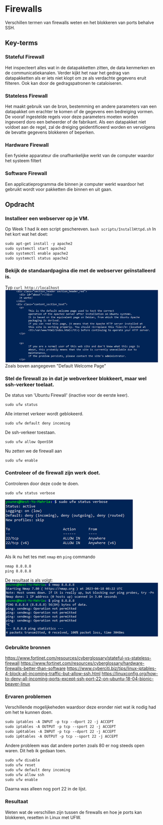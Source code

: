 # Firewalls
Verschillen termen van firewalls weten en het blokkeren van ports behalve SSH.

## Key-terms

### Stateful Firewall  
Het inspecteert alles wat in de datapakketten zitten, de data kenmerken en de communicatiekanalen. Verder kijkt het naar het gedrag van datapakketten als er iets niet klopt om ze als verdachte gegevens eruit filteren. Ook kan door de gedragspatronen te cataloiseren.

### Stateless Firewall  
Het maakt gebruik van de bron, bestemming en andere parameters van een datapakket om erachter te komen of de gegevens een bedreiging vormen. De vooraf ingestelde regels voor deze parameters moeten worden ingevoerd doro een beheerder of de fabrikant. Als een datapakket niet voldoet aan de regel, zal de dreiging geidentificeerd worden en vervolgens de bevatte gegevens blokkeren of beperken.


### Hardware Firewall  
Een fysieke apparateur die onafhankelijke werkt van de computer waardor het systeem filtert


### Software Firewall  
Een applicatieprogramma die binnen je computer werkt waardoor het gebruikt wordt voor pakketten die binnen en uit gaan.


## Opdracht  

### Installeer een webserver op je VM.  
Op Week 1 had ik een script geschereven.
`bash scripts/InstallHttpd.sh`
In het kort wat het doet:
```
sudo apt-get install -y apache2
sudo systemctl start apache2
sudo systemctl enable apache2
sudo systemctl status apache2  
```

### Bekijk de standaardpagina die met de webserver geïnstalleerd is.  
Typ `curl http://localhost`
![resultaat](/00_includes/SEC-02-resultaat.png "resultaat")  
Zoals boven aangegeven "Default Welcome Page"

### Stel de firewall zo in dat je webverkeer blokkeert, maar wel ssh-verkeer toelaat.  

De status van 'Ubuntu Firewall' (inactive voor de eerste keer).
```
sudo ufw status
```

Alle internet verkeer wordt geblokeerd.
```
sudo ufw default deny incoming
```

De ssh-verkeer toestaan.
```
sudo ufw allow OpenSSH
```

Nu zetten we de firewall aan
```
sudo ufw enable
```

### Controleer of de firewall zijn werk doet.  
Controleren door deze code te doen.
```
sudo ufw status verbose
```
![resultaat](/00_includes/SEC-02-resultaat2.png "resultaat")

Als ik nu het tes met `nmap` en `ping` commando
```
nmap 8.8.8.8
ping 8.8.8.8
```

De resultaat is als volgt:
![resultaat](/00_includes/SEC-02-resultaat3.png "resultaat")


### Gebruikte bronnen
https://www.fortinet.com/resources/cyberglossary/stateful-vs-stateless-firewall
https://www.fortinet.com/resources/cyberglossary/hardware-firewalls-better-than-software
https://www.cyberciti.biz/tips/linux-iptables-4-block-all-incoming-traffic-but-allow-ssh.html
https://linuxconfig.org/how-to-deny-all-incoming-ports-except-ssh-port-22-on-ubuntu-18-04-bionic-beaver-linux

### Ervaren problemen
Verschillende mogelijkeheden waardoor deze eronder niet wat ik nodig had om het te kunnen doen.
```
sudo iptables -A INPUT -p tcp --dport 22 -j ACCEPT
sudo iptables -A OUTPUT -p tcp --sport 22 -j ACCEPT
sudo ip6tables -A INPUT -p tcp --dport 22 -j ACCEPT
sudo ip6tables -A OUTPUT -p tcp --sport 22 -j ACCEPT
```
Andere probleem was dat andere porten zoals 80 er nog steeds open waren.  Dit heb ik gedaan toen.
```
sudo ufw disable
sudo ufw reset
sudo ufw default deny incoming
sudo ufw allow ssh
sudo ufw enable
```
Daarna was alleen nog port 22 in de lijst.

### Resultaat
Weten wat de verschillen zijn tussen de firewalls en hoe je ports kan blokkeren, resetten in Linux met UFW.
